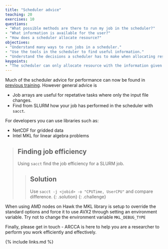 ```yaml
---
title: "Scheduler advice"
teaching: 20
exercises: 10
questions:
- "What possible methods are there to run my job in the scheduler?"
- "What information is available for the user?"
- "How does a scheduler allocate resource?"
objectives:
- "Understand many ways to run jobs in a scheduler."
- "Use the tools in the scheduler to find useful information."
- "Understand the decisions a scheduler has to make when allocating resource."
keypoints:
- "The scheduler can only allocate resource with the information given."
---
```


Much of the scheduler advice for performance can now be found in [previous training](slurm_advanced_topics).  However
general advice is

 * Job arrays are useful for repetative tasks where only the input file changes.
 * Find from SLURM how your job has performed in the scheduler with `sacct`.

For developers you can use libraries such as:
 * NetCDF for gridded data
 * Intel MKL for linear algebra problems

> ## Finding job efficiency
>
> Using `sacct` find the job efficiency for a SLURM job.
>
> > ## Solution
> > 
> > Use `sacct -j <jobid> -o "CPUTime, UserCPU"` and compare difference.
> {: .solution}
{: .challenge}

When using AMD nodes on Hawk the MKL library is setup to override the standard options and force it to use AVX2 through
setting an environment variable.  Try not to change the environment variable `MKL_DEBUG_TYPE`

Finally, please get in touch - ARCCA is here to help you are a researcher to perform you work efficiently and
effectively.

{% include links.md %}

